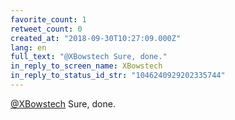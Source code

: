 ```yaml
---
favorite_count: 1
retweet_count: 0
created_at: "2018-09-30T10:27:09.000Z"
lang: en
full_text: "@XBowstech Sure, done."
in_reply_to_screen_name: XBowstech
in_reply_to_status_id_str: "1046240929202335744"
---
```


[@XBowstech](https://twitter.com/XBowstech) Sure, done.
